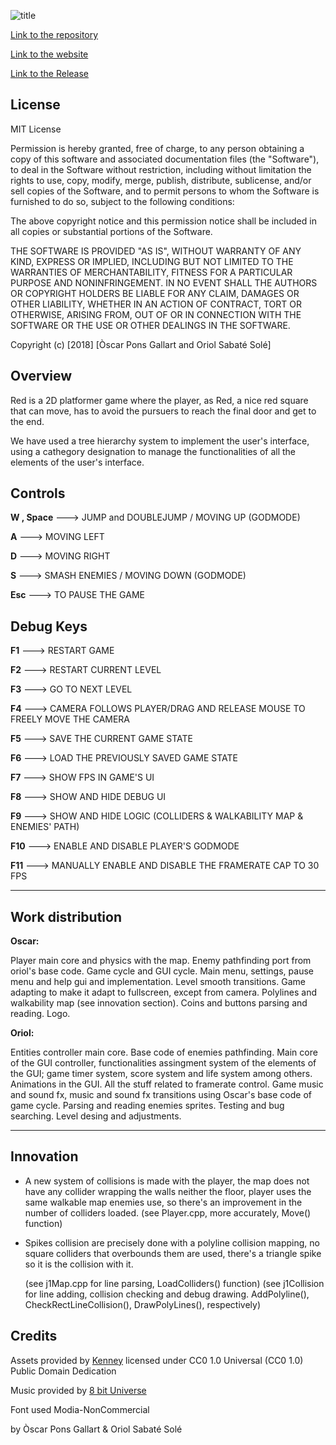 ![title](https://github.com/urisabate/RED/blob/master/docs/redLogo.png)

[Link to the repository](https://github.com/urisabate/RED)

[Link to the website](https://urisabate.github.io/RED/)

[Link to the Release](https://github.com/urisabate/RED/releases/tag/v1.0)

## License

MIT License

Permission is hereby granted, free of charge, to any person obtaining a copy
of this software and associated documentation files (the "Software"), to deal
in the Software without restriction, including without limitation the rights
to use, copy, modify, merge, publish, distribute, sublicense, and/or sell
copies of the Software, and to permit persons to whom the Software is
furnished to do so, subject to the following conditions:

The above copyright notice and this permission notice shall be included in all
copies or substantial portions of the Software.

THE SOFTWARE IS PROVIDED "AS IS", WITHOUT WARRANTY OF ANY KIND, EXPRESS OR
IMPLIED, INCLUDING BUT NOT LIMITED TO THE WARRANTIES OF MERCHANTABILITY,
FITNESS FOR A PARTICULAR PURPOSE AND NONINFRINGEMENT. IN NO EVENT SHALL THE
AUTHORS OR COPYRIGHT HOLDERS BE LIABLE FOR ANY CLAIM, DAMAGES OR OTHER
LIABILITY, WHETHER IN AN ACTION OF CONTRACT, TORT OR OTHERWISE, ARISING FROM,
OUT OF OR IN CONNECTION WITH THE SOFTWARE OR THE USE OR OTHER DEALINGS IN THE
SOFTWARE.

Copyright (c) [2018] [Òscar Pons Gallart and Oriol Sabaté Solé]

## Overview

Red is a 2D platformer game where the player, as Red, a nice red square that can 
move, has to avoid the pursuers to reach the final door and get to the end.

We have used a tree hierarchy system to implement the user's interface, using a cathegory 
designation to manage the functionalities of all the elements of the user's 
interface.


## Controls

**W , Space** ---> JUMP and DOUBLEJUMP / MOVING UP (GODMODE)

**A** ---> MOVING LEFT

**D** ---> MOVING RIGHT

**S** ---> SMASH ENEMIES / MOVING DOWN (GODMODE)

**Esc** ---> TO PAUSE THE GAME

## Debug Keys

**F1** ---> RESTART GAME

**F2** ---> RESTART CURRENT LEVEL

**F3** ---> GO TO NEXT LEVEL

**F4** ---> CAMERA FOLLOWS PLAYER/DRAG AND RELEASE MOUSE TO FREELY MOVE THE CAMERA

**F5** ---> SAVE THE CURRENT GAME STATE

**F6** ---> LOAD THE PREVIOUSLY SAVED GAME STATE

**F7** ---> SHOW FPS IN GAME'S UI

**F8** ---> SHOW AND HIDE DEBUG UI

**F9** ---> SHOW AND HIDE LOGIC (COLLIDERS & WALKABILITY MAP & ENEMIES' PATH)

**F10** ---> ENABLE AND DISABLE PLAYER'S GODMODE

**F11** ---> MANUALLY ENABLE AND DISABLE THE FRAMERATE CAP TO 30 FPS

***

Work distribution
-----------

**Oscar:**

Player main core and physics with the map. Enemy pathfinding port from oriol's base code. Game cycle and GUI cycle. Main menu, settings, pause menu and help gui and implementation. Level smooth transitions. Game adapting to make it adapt to fullscreen, except from camera. Polylines and walkability map (see innovation section). Coins and buttons parsing and reading. Logo.

**Oriol:**

Entities controller main core. Base code of enemies pathfinding. Main core of the GUI controller, functionalities assingment system of the elements of the GUI; game timer system, score system and life system among others. Animations in the GUI. All the stuff related to framerate control. Game music and sound fx, music and sound fx transitions using Oscar's base code of game cycle. Parsing and reading enemies sprites. Testing and bug searching. Level desing and adjustments.

***

## Innovation

- A new system of collisions is made with the player, the map does not have any collider wrapping the
walls neither the floor, player uses the same walkable map enemies use, so there's an improvement in 
the number of colliders loaded. 
    (see Player.cpp, more accurately, Move() function)

- Spikes collision are precisely done with a polyline collision mapping, no square colliders that
overbounds them are used, there's a triangle spike so it is the collision with it.

    (see j1Map.cpp for line parsing, LoadColliders() function)
    (see j1Collision for line adding, collision checking and debug drawing. 
     AddPolyline(), CheckRectLineCollision(), DrawPolyLines(), respectively)


## Credits

Assets provided by [Kenney](https://kenney.nl) licensed under CC0 1.0 Universal (CC0 1.0) Public Domain Dedication

Music provided by [8 bit Universe](https://www.youtube.com/channel/UCn4HDI02U4f3VEsghRX7dRw)

Font used Modia-NonCommercial

by Òscar Pons Gallart & Oriol Sabaté Solé
